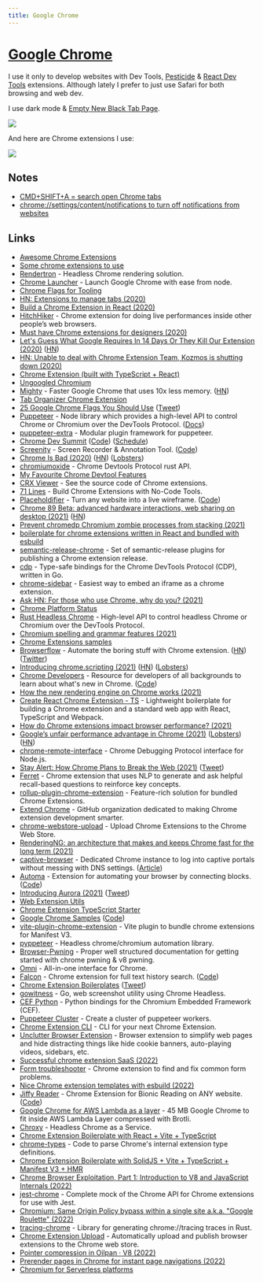 ```yaml
---
title: Google Chrome
---
```


# [Google Chrome](https://www.google.com/chrome/)

I use it only to develop websites with Dev Tools, [Pesticide](http://pesticide.io) & [React Dev Tools](https://reactjs.org/blog/2019/08/15/new-react-devtools.html) extensions. Although lately I prefer to just use Safari for both browsing and web dev.

I use dark mode & [Empty New Black Tab Page](https://chrome.google.com/webstore/detail/empty-new-tab-page-black/fllomkdgoahjlgcblpldnpjcilipjelp).

![](https://i.imgur.com/nsBY2MK.png)

And here are Chrome extensions I use:

![](https://i.imgur.com/q2Wnz38.png)

## Notes

- [CMD+SHIFT+A = search open Chrome tabs](https://twitter.com/_developit/status/1372320008701947905)
- [chrome://settings/content/notifications to turn off notifications from websites](https://twitter.com/stephhippo/status/1386761846472859648)

## Links

- [Awesome Chrome Extensions](https://github.com/learn-anything/chrome-extensions)
- [Some chrome extensions to use](https://news.ycombinator.com/item?id=15696056)
- [Rendertron](https://github.com/GoogleChrome/rendertron) - Headless Chrome rendering solution.
- [Chrome Launcher](https://github.com/GoogleChrome/chrome-launcher) - Launch Google Chrome with ease from node.
- [Chrome Flags for Tooling](https://github.com/GoogleChrome/chrome-launcher/blob/master/docs/chrome-flags-for-tools.md)
- [HN: Extensions to manage tabs (2020)](https://news.ycombinator.com/item?id=22841708)
- [Build a Chrome Extension in React (2020)](https://www.youtube.com/watch?v=4x0lQu1TOCQ)
- [HitchHiker](https://toddwords.com/hitchhiker/) - Chrome extension for doing live performances inside other people’s web browsers.
- [Must have Chrome extensions for designers (2020)](https://supercreative.design/blog/chrome-extensions-for-designers)
- [Let's Guess What Google Requires In 14 Days Or They Kill Our Extension (2020)](https://blog.pushbullet.com/2020/05/13/lets-guess-what-google-requires-in-14-days-or-they-kill-our-extension/) ([HN](https://news.ycombinator.com/item?id=23168874))
- [HN: Unable to deal with Chrome Extension Team, Kozmos is shutting down (2020)](https://news.ycombinator.com/item?id=23285466)
- [Chrome Extension (built with TypeScript + React)](https://github.com/martellaj/chrome-extension-react-typescript-boilerplate)
- [Ungoogled Chromium](https://github.com/Eloston/ungoogled-chromium)
- [Mighty](https://mightyapp.com/) - Faster Google Chrome that uses 10x less memory. ([HN](https://news.ycombinator.com/item?id=26957215))
- [Tab Organizer Chrome Extension](https://github.com/Pauan/tab-organizer)
- [25 Google Chrome Flags You Should Use](https://beebom.com/google-chrome-flags/) ([Tweet](https://twitter.com/koehrsen_will/status/1300197822315278338))
- [Puppeteer](https://github.com/puppeteer/puppeteer) - Node library which provides a high-level API to control Chrome or Chromium over the DevTools Protocol. ([Docs](https://pptr.dev/))
- [puppeteer-extra](https://github.com/berstend/puppeteer-extra) - Modular plugin framework for puppeteer.
- [Chrome Dev Summit](https://developer.chrome.com/devsummit/) ([Code](https://github.com/GoogleChrome/devsummit)) ([Schedule](https://developer.chrome.com/devsummit/schedule/))
- [Screenity](https://chrome.google.com/webstore/detail/screenity-screen-recorder/kbbdabhdfibnancpjfhlkhafgdilcnji) - Screen Recorder & Annotation Tool. ([Code](https://github.com/alyssaxuu/screenity))
- [Chrome Is Bad (2020)](https://chromeisbad.com/) ([HN](https://news.ycombinator.com/item?id=25400618)) ([Lobsters](https://lobste.rs/s/5xcv2h/chrome_keystone_impact_on_performance))
- [chromiumoxide](https://github.com/mattsse/chromiumoxide) - Chrome Devtools Protocol rust API.
- [My Favourite Chrome Devtool Features](https://emergent.systems/posts/devtools/)
- [CRX Viewer](https://robwu.nl/crxviewer/) - See the source code of Chrome extensions.
- [71 Lines](https://71lines.com/) - Build Chrome Extensions with No-Code Tools.
- [Placeholdifier](https://chrome.google.com/webstore/detail/placeholdifier/iinkgkmmblamljaklibgclblomobdbha) - Turn any website into a live wireframe. ([Code](https://github.com/pomber/placeholdifier))
- [Chrome 89 Beta: advanced hardware interactions, web sharing on desktop (2021)](https://blog.chromium.org/2021/01/chrome-89-beta-advanced-hardware.html) ([HN](https://news.ycombinator.com/item?id=25982542))
- [Prevent chromedp Chromium zombie processes from stacking (2021)](https://aymericbeaumet.com/prevent-chromedp-chromium-zombie-processes-from-stacking)
- [boilerplate for chrome extensions written in React and bundled with esbuild](https://github.com/martonlederer/esbuild-react-chrome-extension)
- [semantic-release-chrome](https://github.com/GabrielDuarteM/semantic-release-chrome) - Set of semantic-release plugins for publishing a Chrome extension release.
- [cdp](https://github.com/mafredri/cdp) - Type-safe bindings for the Chrome DevTools Protocol (CDP), written in Go.
- [chrome-sidebar](https://github.com/segmentio/chrome-sidebar) - Easiest way to embed an iframe as a chrome extension.
- [Ask HN: For those who use Chrome, why do you? (2021)](https://news.ycombinator.com/item?id=26765493)
- [Chrome Platform Status](https://chromestatus.com/features)
- [Rust Headless Chrome](https://github.com/atroche/rust-headless-chrome) - High-level API to control headless Chrome or Chromium over the DevTools Protocol.
- [Chromium spelling and grammar features (2021)](https://www.azabani.com/2021/05/17/spelling-grammar.html)
- [Chrome Extensions samples](https://github.com/GoogleChrome/chrome-extensions-samples)
- [Browserflow](https://browserflow.app/) - Automate the boring stuff with Chrome extension. ([HN](https://news.ycombinator.com/item?id=29254147)) ([Twitter](https://twitter.com/browserflowapp))
- [Introducing chrome.scripting (2021)](https://developer.chrome.com/blog/crx-scripting-api/) ([HN](https://news.ycombinator.com/item?id=27441898)) ([Lobsters](https://lobste.rs/s/tfa1lp/introducing_chrome_scripting))
- [Chrome Developers](https://developer.chrome.com/) - Resource for developers of all backgrounds to learn about what's new in Chrome. ([Code](https://github.com/GoogleChrome/developer.chrome.com))
- [How the new rendering engine on Chrome works (2021)](https://developer.chrome.com/blog/renderingng/)
- [Create React Chrome Extension - TS](https://github.com/pixochi/create-react-chrome-extension-ts) - Lightweight boilerplate for building a Chrome extension and a standard web app with React, TypeScript and Webpack.
- [How do Chrome extensions impact browser performance? (2021)](https://www.debugbear.com/blog/chrome-extension-performance-2021)
- [Google’s unfair performance advantage in Chrome (2021)](https://www.ctrl.blog/entry/chrome-google-dse-preconnect.html) ([Lobsters](https://lobste.rs/s/aj3yxt/google_s_unfair_performance_advantage)) ([HN](https://news.ycombinator.com/item?id=27763208))
- [chrome-remote-interface](https://github.com/cyrus-and/chrome-remote-interface) - Chrome Debugging Protocol interface for Node.js.
- [Stay Alert: How Chrome Plans to Break the Web (2021)](https://dev.to/richharris/stay-alert-d) ([Tweet](https://twitter.com/rich_harris/status/1425099638491783183))
- [Ferret](https://github.com/kanyesthaker/qgqa-flashcards) - Chrome extension that uses NLP to generate and ask helpful recall-based questions to reinforce key concepts.
- [rollup-plugin-chrome-extension](https://github.com/extend-chrome/rollup-plugin-chrome-extension) - Feature-rich solution for bundled Chrome Extensions.
- [Extend Chrome](https://www.extend-chrome.dev/) - GitHub organization dedicated to making Chrome extension development smarter.
- [chrome-webstore-upload](https://github.com/fregante/chrome-webstore-upload) - Upload Chrome Extensions to the Chrome Web Store.
- [RenderingNG: an architecture that makes and keeps Chrome fast for the long term (2021)](https://blog.chromium.org/2021/10/renderingng.html)
- [captive-browser](https://github.com/FiloSottile/captive-browser) - Dedicated Chrome instance to log into captive portals without messing with DNS settings. ([Article](https://blog.filippo.io/captive-browser/))
- [Automa](https://chrome.google.com/webstore/detail/automa/infppggnoaenmfagbfknfkancpbljcca/) - Extension for automating your browser by connecting blocks. ([Code](https://github.com/Kholid060/automa))
- [Introducing Aurora (2021)](https://web.dev/introducing-aurora/) ([Tweet](https://twitter.com/shubhie/status/1459226030883831812))
- [Web Extension Utils](https://github.com/leonardodino/web-ext)
- [Chrome Extension TypeScript Starter](https://github.com/chibat/chrome-extension-typescript-starter)
- [Google Chrome Samples](https://www.chromestatus.com/samples) ([Code](https://github.com/GoogleChrome/samples))
- [vite-plugin-chrome-extension](https://github.com/StarkShang/vite-plugin-chrome-extension) - Vite plugin to bundle chrome extensions for Manifest V3.
- [pyppeteer](https://github.com/pyppeteer/pyppeteer) - Headless chrome/chromium automation library.
- [Browser-Pwning](https://github.com/SpiralBL0CK/Browser-Pwning-) - Proper well structured documentation for getting started with chrome pwning & v8 pwning.
- [Omni](https://github.com/alyssaxuu/omni) - All-in-one interface for Chrome.
- [Falcon](https://chrome.google.com/webstore/detail/falcon/mmifbbohghecjloeklpbinkjpbplfalb) - Chrome extension for full text history search. ([Code](https://github.com/lengstrom/falcon))
- [Chrome Extension Boilerplates](https://github.com/stars/chrismessina/lists/chrome-extension-boilerplates) ([Tweet](https://twitter.com/VictorPontis/status/1491849170298322949))
- [gowitness](https://github.com/sensepost/gowitness) - Go, web screenshot utility using Chrome Headless.
- [CEF Python](https://github.com/cztomczak/cefpython) - Python bindings for the Chromium Embedded Framework (CEF).
- [Puppeteer Cluster](https://github.com/thomasdondorf/puppeteer-cluster) - Create a cluster of puppeteer workers.
- [Chrome Extension CLI](https://github.com/dutiyesh/chrome-extension-cli) - CLI for your next Chrome Extension.
- [Unclutter Browser Extension](https://github.com/lindylearn/unclutter) - Browser extension to simplify web pages and hide distracting things like hide cookie banners, auto-playing videos, sidebars, etc.
- [Successful chrome extension SaaS (2022)](https://twitter.com/coreyhainesco/status/1506269475078766596)
- [Form troubleshooter](https://github.com/GoogleChromeLabs/form-troubleshooter) - Chrome extension to find and fix common form problems.
- [Nice Chrome extension templates with esbuild (2022)](https://twitter.com/tylerangert/status/1527003106185207808)
- [Jiffy Reader](https://www.jiffyreader.com/) - Chrome Extension for Bionic Reading on ANY website. ([Code](https://github.com/ansh/bionic-reading))
- [Google Chrome for AWS Lambda as a layer](https://github.com/shelfio/chrome-aws-lambda-layer) - 45 MB Google Chrome to fit inside AWS Lambda Layer compressed with Brotli.
- [Chroxy](https://github.com/holsee/chroxy) - Headless Chrome as a Service.
- [Chrome Extension Boilerplate with React + Vite + TypeScript](https://github.com/Jonghakseo/chrome-extension-boilerplate-react-vite)
- [chrome-types](https://github.com/GoogleChrome/chrome-types) - Code to parse Chrome's internal extension type definitions.
- [Chrome Extension Boilerplate with SolidJS + Vite + TypeScript + Manifest V3 + HMR](https://github.com/munron/mv3-solid-chrome-extension-template)
- [Chrome Browser Exploitation, Part 1: Introduction to V8 and JavaScript Internals (2022)](https://jhalon.github.io/chrome-browser-exploitation-1/)
- [jest-chrome](https://github.com/extend-chrome/jest-chrome) - Complete mock of the Chrome API for Chrome extensions for use with Jest.
- [Chromium: Same Origin Policy bypass within a single site a.k.a. "Google Roulette" (2022)](https://www.bentkowski.info/2022/11/google-roulette/)
- [tracing-chrome](https://github.com/thoren-d/tracing-chrome) - Library for generating chrome://tracing traces in Rust.
- [Chrome Extension Upload](https://github.com/mnao305/chrome-extension-upload) - Automatically upload and publish browser extensions to the Chrome web store.
- [Pointer compression in Oilpan · V8 (2022)](https://v8.dev/blog/oilpan-pointer-compression)
- [Prerender pages in Chrome for instant page navigations (2022)](https://developer.chrome.com/blog/prerender-pages/)
- [Chromium for Serverless platforms](https://github.com/Sparticuz/chromium)
